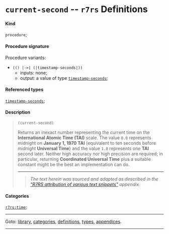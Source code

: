 

<a id='definition__r7rs__current-second'></a>

# `current-second` -- `r7rs` Definitions


#### Kind

`procedure`;


#### Procedure signature

Procedure variants:
 * `(() |->| (|timestamp-seconds|))`
   * inputs: none;
   * output: a value of type [`timestamp-seconds`](../../r7rs/types/timestamp-seconds.md#type__r7rs__timestamp-seconds);


#### Referenced types

[`timestamp-seconds`](../../r7rs/types/timestamp-seconds.md#type__r7rs__timestamp-seconds);


#### Description

> ````
> (current-second)
> ````
> 
> 
> Returns an inexact number representing the current time on the
> __International Atomic Time (TAI)__ scale.  The value `0.0` represents midnight
> on __January 1, 1970 TAI__ (equivalent to ten seconds before midnight __Universal Time__)
> and the value `1.0` represents one __TAI__
> second later.  Neither high accuracy nor high precision are required; in particular,
> returning __Coordinated Universal Time__ plus a suitable constant might be
> the best an implementation can do.
> 
> 
> ----
> > *The text herein was sourced and adapted as described in the ["R7RS attribution of various text snippets"](../../r7rs/appendices/attribution.md#appendix__r7rs__attribution) appendix.*


#### Categories

[`r7rs:time`](../../r7rs/categories/r7rs_3a_time.md#category__r7rs__r7rs_3a_time);

----

Goto: [library](../../r7rs/_index.md#library__r7rs), [categories](../../r7rs/categories/_index.md#toc__r7rs__categories), [definitions](../../r7rs/definitions/_index.md#toc__r7rs__definitions), [types](../../r7rs/types/_index.md#toc__r7rs__types), [appendices](../../r7rs/appendices/_index.md#toc__r7rs__appendices).

----

